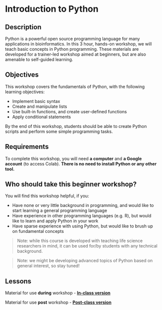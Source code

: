 # Introduction to Python

## Description
Python is a powerful open source programming language for many applications in bioinformatics. In this 3 hour, hands-on workshop, we will teach basic concepts in Python programming. These materials are developed for a trainer-led workshop aimed at beginners, but are also amenable to self-guided learning.

## Objectives
This workshop covers the fundamentals of Python, with the following learning objectives:
- Implement basic syntax
- Create and manipulate lists
- Use built-in functions, and create user-defined functions
- Apply conditional statements

By the end of this workshop, students should be able to create Python scripts and perform some simple programming tasks. 

## Requirements
To complete this workshop, you will need **a computer** and **a Google account** (to access Colab). **There is no need to install Python or any other tool.**

## Who should take this beginner workshop?
You will find this workshop helpful, if you:
- Have none or very little background in programming, and would like to start learning a general programming language
- Have experience in other programming languages (e.g. R), but would like to learn and apply Python in your work
- Have sparse experience with using Python, but would like to brush up on fundamental concepts

> Note: while this course is developed with teaching life science researchers in mind, it can be used for/by students with any technical background.

> Note: we might be developing advanced topics of Python based on general interest, so stay tuned!

## Lessons
Material for use **during** workshop - [**In-class version**](https://colab.research.google.com/drive/18raJW2yNykpfKVxEAlNuvkzMFtB2VBD1?usp=sharing)

Material for use **post** workshop - [**Post-class version**](https://colab.research.google.com/drive/1aU4fep0YTCL4hrUPXn5y_xgKECS2GgaK?usp=sharing)
